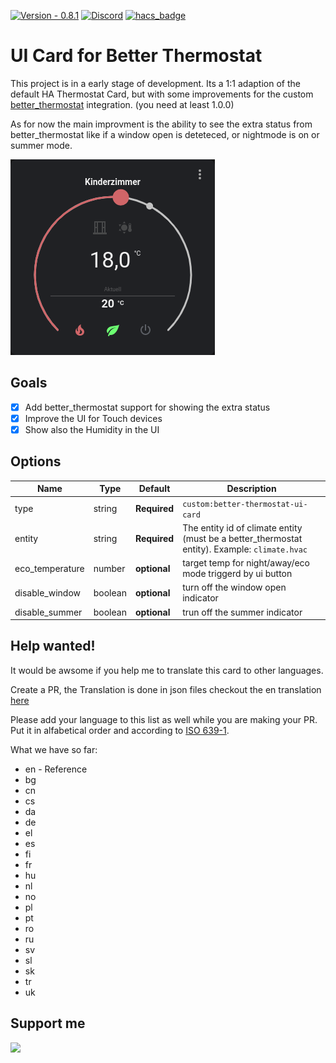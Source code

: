 [![Version - 0.8.1](https://img.shields.io/badge/Version-0.8.1-009688?style=for-the-badge)](https://github.com/KartoffelToby/better-thermostat-ui-card)
[![Discord](https://img.shields.io/discord/925725316540923914.svg?style=for-the-badge)](https://discord.gg/9BUegWTG3K)
[![hacs_badge](https://img.shields.io/badge/HACS-Default-41BDF5.svg?style=for-the-badge)](https://github.com/hacs/integration)

# UI Card for Better Thermostat

This project is in a early stage of development. Its a 1:1 adaption of the default HA Thermostat Card, but with some improvements for the custom [better_thermostat](https://github.com/KartoffelToby/better_thermostat) integration. (you need at least 1.0.0)

As for now the main improvment is the ability to see the extra status from better_thermostat like if a window open is deteteced, or nightmode is on or summer mode.

![Better Thermostat UI Card](/assets/1.png)

 
## Goals

- [X] Add better_thermostat support for showing the extra status
- [X] Improve the UI for Touch devices
- [X] Show also the Humidity in the UI

## Options

| Name                 | Type    | Default      | Description                                                                                            |
| -------------------- | ------- | ------------ | ------------------------------------------------------------------------------------------------------ |
| type                 | string  | **Required** | `custom:better-thermostat-ui-card`                                                                     |
| entity               | string  | **Required** | The entity id of climate entity (must be a better_thermostat entity). Example: `climate.hvac`          |
| eco_temperature      | number  | **optional** | target temp for night/away/eco mode triggerd by ui button                                              |
| disable_window      | boolean  | **optional** | turn off the window open indicator                                                                     |
| disable_summer      | boolean  | **optional** | trun off the summer indicator                                                                          |


## Help wanted!

It would be awsome if you help me to translate this card to other languages.

Create a PR, the Translation is done in json files checkout the en translation [here](https://github.com/KartoffelToby/better-thermostat-ui-card/blob/master/src/localize/languages/en.json)

Please add your language to this list as well while you are making your PR. Put it in alfabetical order and according to [ISO 639-1](https://en.wikipedia.org/wiki/List_of_ISO_639-1_codes).

What we have so far:
- en - Reference 
- bg
- cn
- cs
- da
- de
- el
- es
- fi
- fr
- hu
- nl
- no
- pl
- pt
- ro
- ru
- sv
- sl
- sk
- tr
- uk

## Support me
<a href="https://www.buymeacoffee.com/kartoffeltoby"><img src="https://img.buymeacoffee.com/button-api/?text=Buy me a coffee&emoji=&slug=kartoffeltoby&button_colour=0ac982&font_colour=000000&font_family=Cookie&outline_colour=000000&coffee_colour=ffffff"></a>
